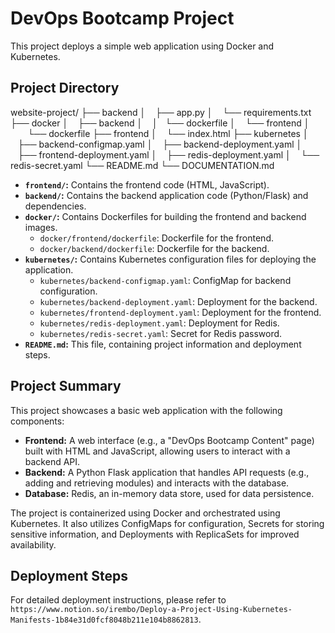 # DevOps Bootcamp Project

This project deploys a simple web application using Docker and Kubernetes.

## Project Directory

website-project/
├── backend
│      ├── app.py
│      └── requirements.txt
├── docker
│      ├── backend
│      │   └── dockerfile
│      └── frontend
│          └── dockerfile
├── frontend
│      └── index.html
├── kubernetes
│      ├── backend-configmap.yaml
│      ├── backend-deployment.yaml
│      ├── frontend-deployment.yaml
│      ├── redis-deployment.yaml
│      └── redis-secret.yaml
└── README.md
└── DOCUMENTATION.md

* **`frontend/`:** Contains the frontend code (HTML, JavaScript).
* **`backend/`:** Contains the backend application code (Python/Flask) and dependencies.
* **`docker/`:** Contains Dockerfiles for building the frontend and backend images.
    * `docker/frontend/dockerfile`: Dockerfile for the frontend.
    * `docker/backend/dockerfile`: Dockerfile for the backend.
* **`kubernetes/`:** Contains Kubernetes configuration files for deploying the application.
    * `kubernetes/backend-configmap.yaml`: ConfigMap for backend configuration.
    * `kubernetes/backend-deployment.yaml`: Deployment for the backend.
    * `kubernetes/frontend-deployment.yaml`: Deployment for the frontend.
    * `kubernetes/redis-deployment.yaml`: Deployment for Redis.
    * `kubernetes/redis-secret.yaml`: Secret for Redis password.
* **`README.md`:** This file, containing project information and deployment steps.

## Project Summary

This project showcases a basic web application with the following components:

* **Frontend:** A web interface (e.g., a "DevOps Bootcamp Content" page) built with HTML and JavaScript, allowing users to interact with a backend API.
* **Backend:** A Python Flask application that handles API requests (e.g., adding and retrieving modules) and interacts with the database.
* **Database:** Redis, an in-memory data store, used for data persistence.

The project is containerized using Docker and orchestrated using Kubernetes. It also utilizes ConfigMaps for configuration, Secrets for storing sensitive information, and Deployments with ReplicaSets for improved availability.

## Deployment Steps

For detailed deployment instructions, please refer to `https://www.notion.so/irembo/Deploy-a-Project-Using-Kubernetes-Manifests-1b84e31d0fcf8048b211e104b8862813`.
